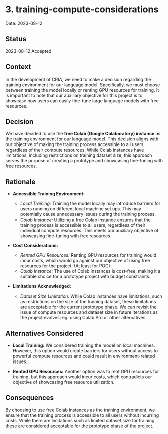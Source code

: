 # 3. training-compute-considerations

Date: 2023-08-12

## Status

2023-08-12 Accepted

## Context

In the development of CRIA, we need to make a decision regarding the training environment for our language model. Specifically, we must choose between training the model locally or renting GPU resources for training. It is important to note that our auxiliary objective for this project is to showcase how users can easily fine-tune large language models with free resources.

## Decision

We have decided to use the **free Colab (Google Colaboratory) instance** as the training environment for our language model. This decision aligns with our objective of making the training process accessible to all users, regardless of their compute resources. While Colab instances have limitations, including restrictions on training dataset size, this approach serves the purpose of creating a prototype and showcasing fine-tuning with free resources.

## Rationale

- **Accessible Training Environment:**

  - _Local Training:_ Training the model locally may introduce barriers for users running on different local machine set ups. This may potentially cause unnecessary issues during the training process.
  - _Colab Instance:_ Utilizing a free Colab instance ensures that the training process is accessible to all users, regardless of their individual compute resources. This meets our auxiliary objective of showcasing fine-tuning with free resources.

- **Cost Considerations:**

  - _Rented GPU Resources:_ Renting GPU resources for training would incur costs, which would go against our objective of using free resources for the project. (At least for POC)
  - _Colab Instance:_ The use of Colab instances is cost-free, making it a suitable choice for a prototype project with budget constraints.

- **Limitations Acknowledged:**
  - _Dataset Size Limitation:_ While Colab instances have limitations, such as restrictions on the size of the training dataset, these limitations are acceptable for the current prototype phase. We can revisit the issue of compute resources and dataset size in future iterations as the project evolves; eg. using Colab Pro or other alternatives.

## Alternatives Considered

- **Local Training:** We considered training the model on local machines. However, this option would create barriers for users without access to powerful compute resources and could result in environment-related issues.

- **Rented GPU Resources:** Another option was to rent GPU resources for training, but this approach would incur costs, which contradicts our objective of showcasing free resource utilization.

## Consequences

By choosing to use free Colab instances as the training environment, we ensure that the training process is accessible to all users without incurring costs. While there are limitations such as limited dataset size for training, these are considered acceptable for the prototype phase of the project.
